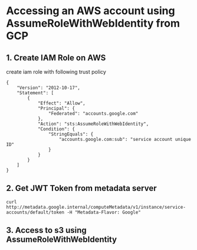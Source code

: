 # Accessing an AWS account using AssumeRoleWithWebIdentity from GCP
## 1. Create IAM Role on AWS

create iam role with following trust policy
```
{
    "Version": "2012-10-17",
    "Statement": [
        {
            "Effect": "Allow",
            "Principal": {
                "Federated": "accounts.google.com"
            },
            "Action": "sts:AssumeRoleWithWebIdentity",
            "Condition": {
                "StringEquals": {
                    "accounts.google.com:sub": "service account unique ID"
                }
            }
        }
    ]
}
```

## 2. Get JWT Token from metadata server

```
curl http://metadata.google.internal/computeMetadata/v1/instance/service-accounts/default/token -H "Metadata-Flavor: Google"
```

## 3. Access to s3 using AssumeRoleWithWebIdentity
